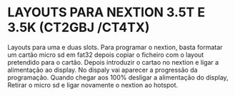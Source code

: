 # LAYOUTS PARA NEXTION 3.5T E 3.5K (CT2GBJ /CT4TX)

Layouts para uma e duas slots.  Para programar o nextion, basta formatar um cartão micro sd em fat32 depois copiar o ficheiro com o layout pretendido para o cartão. Depois introduzir o cartao no nextion e ligar a alimentação ao display. No dispaly vai aparecer a progressão da programação. Quando chegar aos 100% desligar a alimentação do display, Retirar o micro sd e ligar novamente o nextion ao hotspot. 
